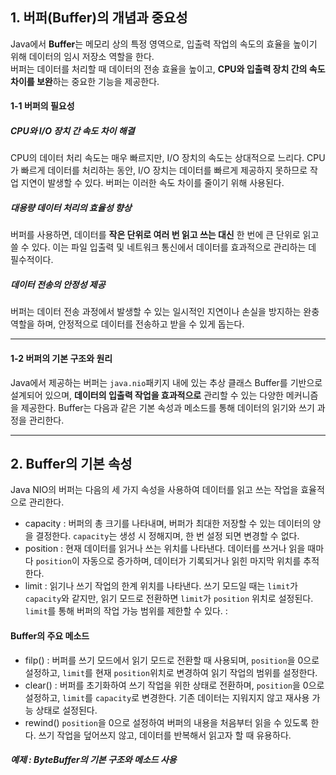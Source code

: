 ## 1. 버퍼(Buffer)의 개념과 중요성
Java에서 **Buffer**는 메모리 상의 특정 영역으로, 입출력 작업의 속도의 효율을 높이기 위해 데이터의 임시 저장소 역할을 한다.    
버퍼는 데이터를 처리할 때 데이터의 전송 효율을 높이고, **CPU와 입출력 장치 간의 속도 차이를 보완**하는 중요한 기능을 제공한다.

#### 1-1 버퍼의 필요성
##### CPU와 I/O 장치 간 속도 차이 해결
CPU의 데이터 처리 속도는 매우 빠르지만, I/O 장치의 속도는 상대적으로 느리다. CPU가 빠르게 데이터를 처리하는 동안, I/O 장치는 데이터를 빠르게 제공하지 못하므로 작업 지연이 발생할 수 있다. 버퍼는 이러한 속도 차이를 줄이기 위해 사용된다.

##### 대용량 데이터 처리의 효율성 향상
버퍼를 사용하면, 데이터를 **작은 단위로 여러 번 읽고 쓰는 대신** 한 번에 큰 단위로 읽고 쓸 수 있다. 이는 파일 입출력 및 네트워크 통신에서 데이터를 효과적으로 관리하는 데 필수적이다.

##### 데이터 전송의 안정성 제공
버퍼는 데이터 전송 과정에서 발생할 수 있는 일시적인 지연이나 손실을 방지하는 완충 역할을 하며, 안정적으로 데이터를 전송하고 받을 수 있게 돕는다.

------------------------------
#### 1-2 버퍼의 기본 구조와 원리
Java에서 제공하는 버퍼는 ```java.nio```패키지 내에 있는 추상 클래스 Buffer를 기반으로 설계되어 있으며, **데이터의 입출력 작업을 효과적으로** 관리할 수 있는 다양한 메커니즘을 제공한다. Buffer는 다음과 같은 기본 속성과 메소드를 통해 데이터의 읽기와 쓰기 과정을 관리한다.

-------------------------------
## 2. Buffer의 기본 속성
Java NIO의 버퍼는 다음의 세 가지 속성을 사용하여 데이터를 읽고 쓰는 작업을 효율적으로 관리한다.<br>
+ capacity : 버퍼의 총 크기를 나타내며, 버퍼가 최대한 저장할 수 있는 데이터의 양을 결정한다. ```capacity```는 생성 시 정해지며, 한 번 설정 되면 변경할 수 없다.<br>
+ position : 현재 데이터를 읽거나 쓰는 위치를 나타낸다. 데이터를 쓰거나 읽을 때마다 ```position```이 자동으로 증가하며, 데이터가 기록되거나 읽힌 마지막 위치를 추적한다.<br>
+ limit : 읽기나 쓰기 작업의 한계 위치를 나타낸다. 쓰기 모드일 때는 ```limit```가 ```capacity```와 같지만, 읽기 모드로 전환하면 ```limit```가 ```position``` 위치로 설정된다. ```limit```를 통해 버퍼의 작업 가능 범위를 제한할 수 있다. :

#### Buffer의 주요 메소드
+ filp() : 버퍼를 쓰기 모드에서 읽기 모드로 전환할 때 사용되며, ```position```을 0으로 설정하고, ```limit```를 현재 ```position```위치로 변경하여 읽기 작업의 범위를 설정한다.
+ clear() : 버퍼를 초기화하여 쓰기 작업을 위한 상태로 전환하며, ```position```을 0으로 설정하고, ```limit```를 ```capacity```로 변경한다. 기존 데이터는 지워지지 않고 재사용 가능 상태로 설정된다.
+ rewind() ```position```을 0으로 설정하여 버퍼의 내용을 처음부터 읽을 수 있도록 한다. 쓰기 작업을 덮어쓰지 않고, 데이터를 반복해서 읽고자 할 때 유용하다.

##### 예제 : ByteBuffer의 기본 구조와 메소드 사용

